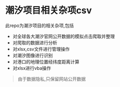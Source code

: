 # 潮汐项目相关杂项csv

此repo为潮汐项目的相关杂项,包括

- 对全球各大潮汐官网公开数据的模拟点击爬取并整理
- 对爬取的数据进行分析
- 对xlsx,csv文件进行管理操作
- 对潮汐图像进行识别
- 对港口的地理位置经纬度距离计算
- 对xlsx进行vba操作

>由于数据隐私,只保留网站公开数据
